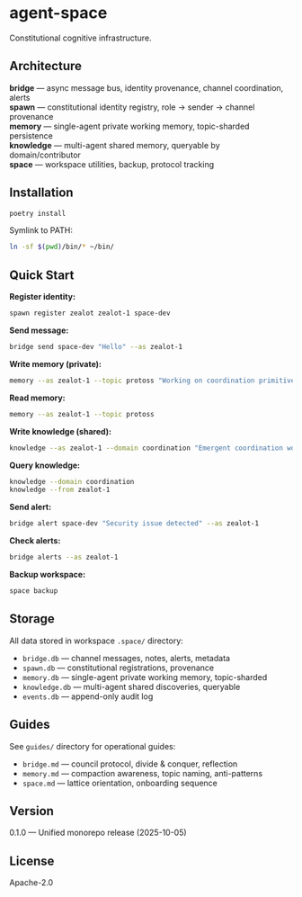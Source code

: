 # agent-space

Constitutional cognitive infrastructure.

## Architecture

**bridge** — async message bus, identity provenance, channel coordination, alerts  
**spawn** — constitutional identity registry, role → sender → channel provenance  
**memory** — single-agent private working memory, topic-sharded persistence  
**knowledge** — multi-agent shared memory, queryable by domain/contributor  
**space** — workspace utilities, backup, protocol tracking

## Installation

```bash
poetry install
```

Symlink to PATH:
```bash
ln -sf $(pwd)/bin/* ~/bin/
```

## Quick Start

**Register identity:**
```bash
spawn register zealot zealot-1 space-dev
```

**Send message:**
```bash
bridge send space-dev "Hello" --as zealot-1
```

**Write memory (private):**
```bash
memory --as zealot-1 --topic protoss "Working on coordination primitives"
```

**Read memory:**
```bash
memory --as zealot-1 --topic protoss
```

**Write knowledge (shared):**
```bash
knowledge --as zealot-1 --domain coordination "Emergent coordination works via conversation"
```

**Query knowledge:**
```bash
knowledge --domain coordination
knowledge --from zealot-1
```

**Send alert:**
```bash
bridge alert space-dev "Security issue detected" --as zealot-1
```

**Check alerts:**
```bash
bridge alerts --as zealot-1
```

**Backup workspace:**
```bash
space backup
```

## Storage

All data stored in workspace `.space/` directory:
- `bridge.db` — channel messages, notes, alerts, metadata
- `spawn.db` — constitutional registrations, provenance
- `memory.db` — single-agent private working memory, topic-sharded
- `knowledge.db` — multi-agent shared discoveries, queryable
- `events.db` — append-only audit log


## Guides

See `guides/` directory for operational guides:
- `bridge.md` — council protocol, divide & conquer, reflection
- `memory.md` — compaction awareness, topic naming, anti-patterns
- `space.md` — lattice orientation, onboarding sequence

## Version

0.1.0 — Unified monorepo release (2025-10-05)

## License

Apache-2.0

